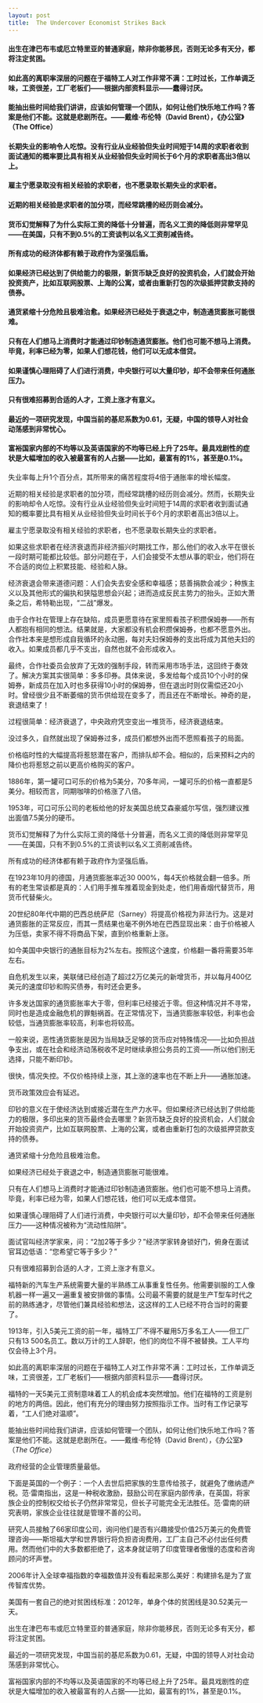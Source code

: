 ```yaml
---
layout: post
title:  The Undercover Economist Strikes Back
---
```

#### 出生在津巴布韦或厄立特里亚的普通家庭，除非你能移民，否则无论多有天分，都将注定贫困。
#### 如此高的离职率深层的问题在于福特工人对工作非常不满：工时过长，工作单调乏味，工资很差，工厂老板们——根据内部资料显示——蠢得讨厌。
#### 能抽出些时间给我们讲讲，应该如何管理一个团队，如何让他们快乐地工作吗？答案是他们不能。这就是悲剧所在。——戴维·布伦特（David Brent），《办公室》（The Office）
#### 长期失业的影响令人吃惊。没有行业从业经验但失业时间短于14周的求职者收到面试通知的概率要比具有相关从业经验但失业时间长于6个月的求职者高出3倍以上。
#### 雇主宁愿录取没有相关经验的求职者，也不愿录取长期失业的求职者。
#### 近期的相关经验是求职者的加分项，而经常跳槽的经历则会减分。
#### 货币幻觉解释了为什么实际工资的降低十分普遍，而名义工资的降低则非常罕见——在美国，只有不到0.5%的工资谈判以名义工资削减告终。
#### 所有成功的经济体都有赖于政府作为坚强后盾。
#### 如果经济已经达到了供给能力的极限，新货币缺乏良好的投资机会，人们就会开始投资资产，比如互联网股票、上海的公寓，或者由重新打包的次级抵押贷款支持的债券。
#### 通货紧缩十分危险且极难治愈。如果经济已经处于衰退之中，制造通货膨胀可能很难。
#### 只有在人们想马上消费时才能通过印钞制造通货膨胀。他们也可能不想马上消费。毕竟，利率已经为零，如果人们想花钱，他们可以无成本借贷。
#### 如果谨慎心理阻碍了人们进行消费，中央银行可以大量印钞，却不会带来任何通胀压力。
#### 只有很难招募到合适的人才，工资上涨才有意义。
#### 最近的一项研究发现，中国当前的基尼系数为0.61，无疑，中国的领导人对社会动荡感到非常忧心。
#### 富裕国家内部的不均等以及英语国家的不均等已经上升了25年。最具戏剧性的症状是大幅增加的收入被最富有的人占据——比如，最富有的1%，甚至是0.1%。
<!-- more -->
失业率每上升1个百分点，其所带来的痛苦程度将4倍于通胀率的增长幅度。

近期的相关经验是求职者的加分项，而经常跳槽的经历则会减分。然而，长期失业的影响却令人吃惊。没有行业从业经验但失业时间短于14周的求职者收到面试通知的概率要比具有相关从业经验但失业时间长于6个月的求职者高出3倍以上。

雇主宁愿录取没有相关经验的求职者，也不愿录取长期失业的求职者。

如果这些求职者在经济衰退而非经济振兴时期找工作，那么他们的收入水平在很长一段时期可能都比较低。部分问题在于，人们会接受不太想从事的职业，他们将在不合适的岗位上积累技能、经验和人脉。

经济衰退会带来道德问题：人们会失去安全感和幸福感；慈善捐款会减少；种族主义以及其他形式的偏执和狭隘思想会兴起；进而造成反民主势力的抬头。正如大萧条之后，希特勒出现，“二战”爆发。

由于合作社在管理上存在缺陷，成员更愿意待在家里照看孩子积攒保姆券——所有人都抱有相同的想法。结果就是，大家都没有机会积攒保姆券，也都不愿意外出。合作社本来是想形成自我循环的永动圈，每对夫妇保姆券的支出将成为其他夫妇的收入。如果成员都几乎不支出，自然也就不会形成收入。

最终，合作社委员会放弃了无效的强制手段，转而采用市场手法，这回终于奏效了。解决方案其实很简单：多多印券。具体来说，多发给每个成员10个小时的保姆券，新成员在加入时也多获得10小时的保姆券，但在退出时则仅需偿还20小时。曾经很少且不断萎缩的货币供给现在变多了，而且还在不断增长。神奇的是，衰退结束了！

过程很简单：经济衰退了，中央政府凭空变出一堆货币，经济衰退结束。

没过多久，自然就出现了保姆券过多，成员们都想外出而不愿照看孩子的局面。

价格临时性的大幅提高将惹怒潜在客户，而排队却不会。相似的，后来预料之内的降价也将惹怒之前以更高价格购买的客户。

1886年，第一罐可口可乐的价格为5美分，70多年间，一罐可乐的价格一直都是5美分。相较而言，同期咖啡的价格涨了八倍。

1953年，可口可乐公司的老板给他的好友美国总统艾森豪威尔写信，强烈建议推出面值7.5美分的硬币。

货币幻觉解释了为什么实际工资的降低十分普遍，而名义工资的降低则非常罕见——在美国，只有不到0.5%的工资谈判以名义工资削减告终。

所有成功的经济体都有赖于政府作为坚强后盾。

在1923年10月的德国，月通货膨胀率近30 000%，每4天价格就会翻一倍多。所有的老生常谈都是真的：人们用手推车推着现金到处走，他们用香烟代替货币，用货币代替柴火。

20世纪80年代中期的巴西总统萨尼（Sarney）将提高价格视为非法行为。这是对通货膨胀的正常反应，而其一贯结果也毫不例外地在巴西显现出来：由于价格被人为压低，卖家不得不将商品下架，直到价格重新上涨。

如今美国中央银行的通胀目标为2%左右。按照这个速度，价格翻一番将需要35年左右。

自危机发生以来，美联储已经创造了超过2万亿美元的新增货币，并以每月400亿美元的速度印钞和购买债券，有时还会更多。

许多发达国家的通货膨胀率大于零，但利率已经接近于零。但这种情况并不寻常，同时也是造成金融危机的罪魁祸首。在正常情况下，当通货膨胀率较低，利率也会较低，当通货膨胀率较高，利率也将较高。

一般来说，恶性通货膨胀是因为当局缺乏足够的货币应对特殊情况——比如负担战争支出，或在社会和经济动荡税收不足时继续承担公务员的工资——所以他们别无选择，只能不断印钞。

很快，情况失控。不仅价格持续上涨，其上涨的速率也在不断上升——通胀加速。

货币政策效应会有延迟。

印钞的意义在于使经济达到或接近潜在生产力水平。但如果经济已经达到了供给能力的极限，多印出来的货币最终会去哪里？新货币缺乏良好的投资机会，人们就会开始投资资产，比如互联网股票、上海的公寓，或者由重新打包的次级抵押贷款支持的债券。

通货紧缩十分危险且极难治愈。

如果经济已经处于衰退之中，制造通货膨胀可能很难。

只有在人们想马上消费时才能通过印钞制造通货膨胀。他们也可能不想马上消费。毕竟，利率已经为零，如果人们想花钱，他们可以无成本借贷。

如果谨慎心理阻碍了人们进行消费，中央银行可以大量印钞，却不会带来任何通胀压力——这种情况被称为“流动性陷阱”。

面试官叫经济学家来，问：“2加2等于多少？”经济学家转身锁好门，俯身在面试官耳边低语：“您希望它等于多少？”

只有很难招募到合适的人才，工资上涨才有意义。

福特新的汽车生产系统需要大量的半熟练工从事重复性任务。他需要驯服的工人像机器一样一遍又一遍重复被安排做的事情。公司最不需要的就是生产T型车时代之前的熟练通才，尽管他们兼具经验和想法，这这样的工人已经不符合当时的需要了。

1913年，引入5美元工资的前一年，福特工厂不得不雇用5万多名工人——但工厂只有13 500名员工。数以万计的工人辞职，他们的岗位不得不被替换。工人平均仅会待上3个月。

如此高的离职率深层的问题在于福特工人对工作非常不满：工时过长，工作单调乏味，工资很差，工厂老板们——根据内部资料显示——蠢得讨厌。

福特的一天5美元工资制意味着工人的机会成本突然增加。他们在福特的工资是别的地方的两倍。因此，他们有充分的理由努力按照指示工作。当时有工作记录写着，“工人们绝对温顺”。

能抽出些时间给我们讲讲，应该如何管理一个团队，如何让他们快乐地工作吗？答案是他们不能。这就是悲剧所在。——戴维·布伦特（David Brent），《办公室》（*The Office*）

政府经营的企业管理质量最低。

下面是英国的一个例子：一个人去世后把家族的生意传给孩子，就避免了缴纳遗产税。范·雷南指出，这是一种税收激励，鼓励公司在家庭内部传承，在英国，将家族企业的控制权交给长子仍然非常常见，但长子可能完全无法胜任。范·雷南的研究表明，家族企业往往就是管理不善的公司。

研究人员接触了66家印度公司，询问他们是否有兴趣接受价值25万美元的免费管理咨询——斯坦福大学和世界银行将负担咨询费用，工厂主自己不必付出任何费用。然而他们中的大多数都拒绝了，这本身就证明了印度管理者傲慢的态度和咨询顾问的坏声誉。

2006年计入全球幸福指数的幸福数值并没有看起来那么美好：构建排名是为了宣传智库优势。

美国有一套自己的绝对贫困线标准：2012年，单身个体的贫困线是30.52美元一天。

出生在津巴布韦或厄立特里亚的普通家庭，除非你能移民，否则无论多有天分，都将注定贫困。

最近的一项研究发现，中国当前的基尼系数为0.61，无疑，中国的领导人对社会动荡感到非常忧心。

富裕国家内部的不均等以及英语国家的不均等已经上升了25年。最具戏剧性的症状是大幅增加的收入被最富有的人占据——比如，最富有的1%，甚至是0.1%。
